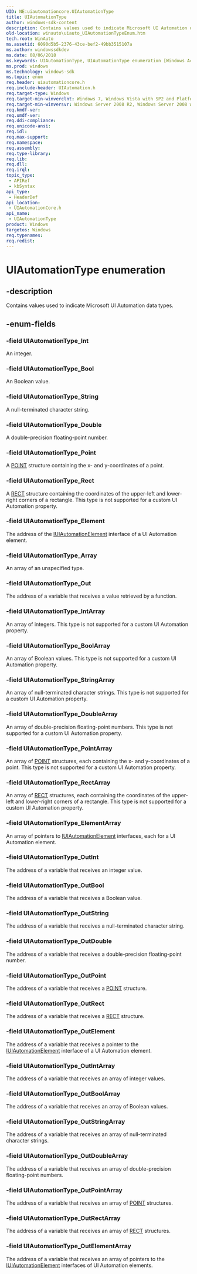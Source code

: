 ```yaml
---
UID: NE:uiautomationcore.UIAutomationType
title: UIAutomationType
author: windows-sdk-content
description: Contains values used to indicate Microsoft UI Automation data types.
old-location: winauto\uiauto_UIAutomationTypeEnum.htm
tech.root: WinAuto
ms.assetid: 6090d5b5-2376-43ce-bef2-49bb3515107a
ms.author: windowssdkdev
ms.date: 08/06/2018
ms.keywords: UIAutomationType, UIAutomationType enumeration [Windows Accessibility], UIAutomationType_Array, UIAutomationType_Bool, UIAutomationType_BoolArray, UIAutomationType_Double, UIAutomationType_DoubleArray, UIAutomationType_Element, UIAutomationType_ElementArray, UIAutomationType_Int, UIAutomationType_IntArray, UIAutomationType_Out, UIAutomationType_OutBool, UIAutomationType_OutBoolArray, UIAutomationType_OutDouble, UIAutomationType_OutDoubleArray, UIAutomationType_OutElement, UIAutomationType_OutElementArray, UIAutomationType_OutInt, UIAutomationType_OutIntArray, UIAutomationType_OutPoint, UIAutomationType_OutPointArray, UIAutomationType_OutRect, UIAutomationType_OutRectArray, UIAutomationType_OutString, UIAutomationType_OutStringArray, UIAutomationType_Point, UIAutomationType_PointArray, UIAutomationType_Rect, UIAutomationType_RectArray, UIAutomationType_String, UIAutomationType_StringArray, uiauto.uiauto_UIAutomationTypeEnum, uiauto_UIAutomationTypeEnum, uiautomationcore/UIAutomationType, uiautomationcore/UIAutomationType_Array, uiautomationcore/UIAutomationType_Bool, uiautomationcore/UIAutomationType_BoolArray, uiautomationcore/UIAutomationType_Double, uiautomationcore/UIAutomationType_DoubleArray, uiautomationcore/UIAutomationType_Element, uiautomationcore/UIAutomationType_ElementArray, uiautomationcore/UIAutomationType_Int, uiautomationcore/UIAutomationType_IntArray, uiautomationcore/UIAutomationType_Out, uiautomationcore/UIAutomationType_OutBool, uiautomationcore/UIAutomationType_OutBoolArray, uiautomationcore/UIAutomationType_OutDouble, uiautomationcore/UIAutomationType_OutDoubleArray, uiautomationcore/UIAutomationType_OutElement, uiautomationcore/UIAutomationType_OutElementArray, uiautomationcore/UIAutomationType_OutInt, uiautomationcore/UIAutomationType_OutIntArray, uiautomationcore/UIAutomationType_OutPoint, uiautomationcore/UIAutomationType_OutPointArray, uiautomationcore/UIAutomationType_OutRect, uiautomationcore/UIAutomationType_OutRectArray, uiautomationcore/UIAutomationType_OutString, uiautomationcore/UIAutomationType_OutStringArray, uiautomationcore/UIAutomationType_Point, uiautomationcore/UIAutomationType_PointArray, uiautomationcore/UIAutomationType_Rect, uiautomationcore/UIAutomationType_RectArray, uiautomationcore/UIAutomationType_String, uiautomationcore/UIAutomationType_StringArray, winauto.uiauto_UIAutomationTypeEnum
ms.prod: windows
ms.technology: windows-sdk
ms.topic: enum
req.header: uiautomationcore.h
req.include-header: UIAutomation.h
req.target-type: Windows
req.target-min-winverclnt: Windows 7, Windows Vista with SP2 and Platform Update for Windows Vista, Windows XP with SP3 and Platform Update for Windows Vista [desktop apps \| UWP apps]
req.target-min-winversvr: Windows Server 2008 R2, Windows Server 2008 with SP2 and Platform Update for Windows Server 2008, Windows Server 2003 with SP2 and Platform Update for Windows Server 2008 [desktop apps \| UWP apps]
req.kmdf-ver: 
req.umdf-ver: 
req.ddi-compliance: 
req.unicode-ansi: 
req.idl: 
req.max-support: 
req.namespace: 
req.assembly: 
req.type-library: 
req.lib: 
req.dll: 
req.irql: 
topic_type:
 - APIRef
 - kbSyntax
api_type:
 - HeaderDef
api_location:
 - UIAutomationCore.h
api_name:
 - UIAutomationType
product: Windows
targetos: Windows
req.typenames: 
req.redist: 
---
```


# UIAutomationType enumeration


## -description


Contains values used to indicate Microsoft UI Automation data types.


## -enum-fields




### -field UIAutomationType_Int

An integer.


### -field UIAutomationType_Bool

An Boolean value.


### -field UIAutomationType_String

A null-terminated character string.


### -field UIAutomationType_Double

A double-precision floating-point number.


### -field UIAutomationType_Point

A <a href="https://msdn.microsoft.com/ecb0f0e1-90c2-48ab-a069-552262b49c7c">POINT</a> structure containing the x- and y-coordinates of a point.


### -field UIAutomationType_Rect

A <a href="https://msdn.microsoft.com/9439cb6c-f2f7-4c27-b1d7-8ddf16d81fe8">RECT</a> structure containing the coordinates of the upper-left and lower-right corners of a rectangle. This type is not supported for a custom UI Automation property.


### -field UIAutomationType_Element

The address of the <a href="https://msdn.microsoft.com/9e1f87b1-a204-4ca9-acf2-a40277012207">IUIAutomationElement</a> interface of a UI Automation element.


### -field UIAutomationType_Array

An array of an unspecified type.


### -field UIAutomationType_Out

The address of a variable that receives a value retrieved by a function.


### -field UIAutomationType_IntArray

An array of integers. This type is not supported for a custom UI Automation property.


### -field UIAutomationType_BoolArray

An array of Boolean values. This type is not supported for a custom UI Automation property.


### -field UIAutomationType_StringArray

An array of null-terminated character strings. This type is not supported for a custom UI Automation property.


### -field UIAutomationType_DoubleArray

An array of double-precision floating-point numbers. This type is not supported for a custom UI Automation property.


### -field UIAutomationType_PointArray

An array of <a href="https://msdn.microsoft.com/ecb0f0e1-90c2-48ab-a069-552262b49c7c">POINT</a> structures, each containing the x- and y-coordinates of a point. This type is not supported for a custom UI Automation property.


### -field UIAutomationType_RectArray

An array of <a href="https://msdn.microsoft.com/9439cb6c-f2f7-4c27-b1d7-8ddf16d81fe8">RECT</a> structures, each containing the coordinates of the upper-left and lower-right corners of a rectangle. This type is not supported for a custom UI Automation property.


### -field UIAutomationType_ElementArray

An array of pointers to <a href="https://msdn.microsoft.com/9e1f87b1-a204-4ca9-acf2-a40277012207">IUIAutomationElement</a> interfaces, each for a UI Automation element.


### -field UIAutomationType_OutInt

The address of a variable that receives an integer value.


### -field UIAutomationType_OutBool

The address of a variable that receives a Boolean value.


### -field UIAutomationType_OutString

The address of a variable that receives a null-terminated character string.


### -field UIAutomationType_OutDouble

The address of a variable that receives a double-precision floating-point number.


### -field UIAutomationType_OutPoint

The address of a variable that receives a <a href="https://msdn.microsoft.com/ecb0f0e1-90c2-48ab-a069-552262b49c7c">POINT</a> structure.


### -field UIAutomationType_OutRect

The address of a variable that receives a <a href="https://msdn.microsoft.com/9439cb6c-f2f7-4c27-b1d7-8ddf16d81fe8">RECT</a> structure.


### -field UIAutomationType_OutElement

The address of a variable that receives a pointer to the <a href="https://msdn.microsoft.com/9e1f87b1-a204-4ca9-acf2-a40277012207">IUIAutomationElement</a> interface of a UI Automation element.


### -field UIAutomationType_OutIntArray

The address of a variable that receives an array of integer values.


### -field UIAutomationType_OutBoolArray

The address of a variable that receives an array of Boolean values.


### -field UIAutomationType_OutStringArray

The address of a variable that receives an array of null-terminated character strings.


### -field UIAutomationType_OutDoubleArray

The address of a variable that receives an array of double-precision floating-point numbers.


### -field UIAutomationType_OutPointArray

The address of a variable that receives an array of <a href="https://msdn.microsoft.com/ecb0f0e1-90c2-48ab-a069-552262b49c7c">POINT</a> structures.


### -field UIAutomationType_OutRectArray

The address of a variable that receives an array of <a href="https://msdn.microsoft.com/9439cb6c-f2f7-4c27-b1d7-8ddf16d81fe8">RECT</a> structures.


### -field UIAutomationType_OutElementArray

The address of a variable that receives an array of pointers to the <a href="https://msdn.microsoft.com/9e1f87b1-a204-4ca9-acf2-a40277012207">IUIAutomationElement</a> interfaces of UI Automation elements.

